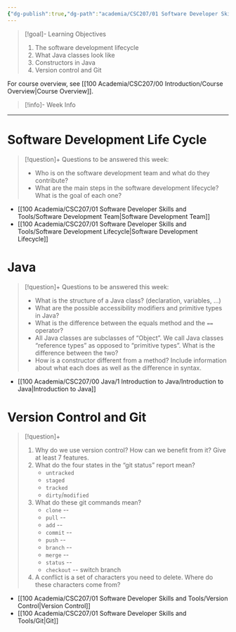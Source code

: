 ```yaml
---
{"dg-publish":true,"dg-path":"academia/CSC207/01 Software Developer Skills and Tools/Week 1 - A Tour of Software Design, Version Control.md","permalink":"/academia/csc-207/01-software-developer-skills-and-tools/week-1-a-tour-of-software-design-version-control/","tags":["#lecture","#note","university"],"created":"2024-09-03T12:59:52.000-04:00","updated":"2024-10-30T20:51:50.007-04:00"}
---
```



> [!goal]- Learning Objectives
>
> 1. The software development lifecycle
> 2. What Java classes look like
> 3. Constructors in Java
> 4. Version control and Git

For course overview, see [[100 Academia/CSC207/00 Introduction/Course Overview\|Course Overview]].

> [!info]- Week Info
> 

---

# Software Development Life Cycle

> [!question]+ Questions to be answered this week:
>
> - Who is on the software development team and what do they contribute?
> - What are the main steps in the software development lifecycle? What is the goal of each one?

- [[100 Academia/CSC207/01 Software Developer Skills and Tools/Software Development Team\|Software Development Team]]
- [[100 Academia/CSC207/01 Software Developer Skills and Tools/Software Development Lifecycle\|Software Development Lifecycle]]

# Java

> [!question]+ Questions to be answered this week:
>
> - What is the structure of a Java class? (declaration, variables, …)
> - What are the possible accessibility modifiers and primitive types in Java?
> - What is the difference between the equals method and the `==` operator?
> - All Java classes are subclasses of “Object”. We call Java classes “reference types” as opposed to “primitive types”. What is the difference between the two?
> - How is a constructor different from a method? Include information about what each does as well as the difference in syntax.

- [[100 Academia/CSC207/00 Java/1 Introduction to Java/Introduction to Java\|Introduction to Java]]

# Version Control and Git

> [!question]+
>
> 1. Why do we use version control? How can we benefit from it? Give at least 7 features.
> 2. What do the four states in the “git status” report mean?
>     - `untracked`
>     - `staged`
>     - `tracked`
>     - `dirty`/`modified`
> 3. What do these git commands mean?
>     - `clone` --
>     - `pull` --
>     - `add` --
>     - `commit` --
>     - `push` --
>     - `branch` --
>     - `merge` --
>     - `status` --
>     - `checkout` -- switch branch
> 4. A conflict is a set of characters you need to delete. Where do these characters come from?

- [[100 Academia/CSC207/01 Software Developer Skills and Tools/Version Control\|Version Control]]
- [[100 Academia/CSC207/01 Software Developer Skills and Tools/Git\|Git]]
